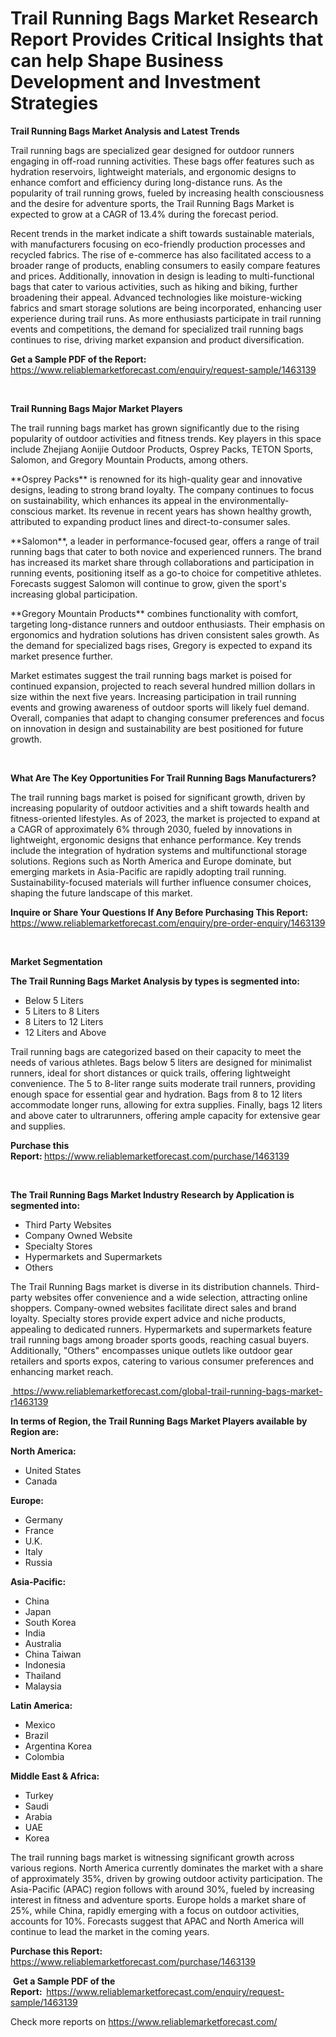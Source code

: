 <p><h1>Trail Running Bags Market Research Report Provides Critical Insights that can help Shape Business Development and Investment Strategies</h1></p><p><strong>Trail Running Bags Market Analysis and Latest Trends</strong></p>
<p><p>Trail running bags are specialized gear designed for outdoor runners engaging in off-road running activities. These bags offer features such as hydration reservoirs, lightweight materials, and ergonomic designs to enhance comfort and efficiency during long-distance runs. As the popularity of trail running grows, fueled by increasing health consciousness and the desire for adventure sports, the Trail Running Bags Market is expected to grow at a CAGR of 13.4% during the forecast period. </p><p>Recent trends in the market indicate a shift towards sustainable materials, with manufacturers focusing on eco-friendly production processes and recycled fabrics. The rise of e-commerce has also facilitated access to a broader range of products, enabling consumers to easily compare features and prices. Additionally, innovation in design is leading to multi-functional bags that cater to various activities, such as hiking and biking, further broadening their appeal. Advanced technologies like moisture-wicking fabrics and smart storage solutions are being incorporated, enhancing user experience during trail runs. As more enthusiasts participate in trail running events and competitions, the demand for specialized trail running bags continues to rise, driving market expansion and product diversification.</p></p>
<p><strong>Get a Sample PDF of the Report:&nbsp;</strong> <a href="https://www.reliablemarketforecast.com/enquiry/request-sample/1463139?utm_campaign=2124&utm_medium=2&utm_source=Github&utm_content=ia&utm_term=07022025&utm_id=trail-running-bags">https://www.reliablemarketforecast.com/enquiry/request-sample/1463139</a></p>
<p>&nbsp;</p>
<p><strong>Trail Running Bags Major Market Players</strong></p>
<p><p>The trail running bags market has grown significantly due to the rising popularity of outdoor activities and fitness trends. Key players in this space include Zhejiang Aonijie Outdoor Products, Osprey Packs, TETON Sports, Salomon, and Gregory Mountain Products, among others.</p><p>**Osprey Packs** is renowned for its high-quality gear and innovative designs, leading to strong brand loyalty. The company continues to focus on sustainability, which enhances its appeal in the environmentally-conscious market. Its revenue in recent years has shown healthy growth, attributed to expanding product lines and direct-to-consumer sales.</p><p>**Salomon**, a leader in performance-focused gear, offers a range of trail running bags that cater to both novice and experienced runners. The brand has increased its market share through collaborations and participation in running events, positioning itself as a go-to choice for competitive athletes. Forecasts suggest Salomon will continue to grow, given the sport's increasing global participation.</p><p>**Gregory Mountain Products** combines functionality with comfort, targeting long-distance runners and outdoor enthusiasts. Their emphasis on ergonomics and hydration solutions has driven consistent sales growth. As the demand for specialized bags rises, Gregory is expected to expand its market presence further.</p><p>Market estimates suggest the trail running bags market is poised for continued expansion, projected to reach several hundred million dollars in size within the next five years. Increasing participation in trail running events and growing awareness of outdoor sports will likely fuel demand. Overall, companies that adapt to changing consumer preferences and focus on innovation in design and sustainability are best positioned for future growth.</p></p>
<p>&nbsp;</p>
<p><strong>What Are The Key Opportunities For Trail Running Bags Manufacturers?</strong></p>
<p><p>The trail running bags market is poised for significant growth, driven by increasing popularity of outdoor activities and a shift towards health and fitness-oriented lifestyles. As of 2023, the market is projected to expand at a CAGR of approximately 6% through 2030, fueled by innovations in lightweight, ergonomic designs that enhance performance. Key trends include the integration of hydration systems and multifunctional storage solutions. Regions such as North America and Europe dominate, but emerging markets in Asia-Pacific are rapidly adopting trail running. Sustainability-focused materials will further influence consumer choices, shaping the future landscape of this market.</p></p>
<p><strong>Inquire or Share Your Questions If Any Before Purchasing This Report:</strong> <a href="https://www.reliablemarketforecast.com/enquiry/pre-order-enquiry/1463139?utm_campaign=2124&utm_medium=2&utm_source=Github&utm_content=ia&utm_term=07022025&utm_id=trail-running-bags">https://www.reliablemarketforecast.com/enquiry/pre-order-enquiry/1463139</a></p>
<p>&nbsp;</p>
<p><strong>Market Segmentation</strong></p>
<p><strong>The Trail Running Bags Market Analysis by types is segmented into:</strong></p>
<p><ul><li>Below 5 Liters</li><li>5 Liters to 8 Liters</li><li>8 Liters to 12 Liters</li><li>12 Liters and Above</li></ul></p>
<p><p>Trail running bags are categorized based on their capacity to meet the needs of various athletes. Bags below 5 liters are designed for minimalist runners, ideal for short distances or quick trails, offering lightweight convenience. The 5 to 8-liter range suits moderate trail runners, providing enough space for essential gear and hydration. Bags from 8 to 12 liters accommodate longer runs, allowing for extra supplies. Finally, bags 12 liters and above cater to ultrarunners, offering ample capacity for extensive gear and supplies.</p></p>
<p><strong>Purchase this Report:&nbsp;</strong><a href="https://www.reliablemarketforecast.com/purchase/1463139?utm_campaign=2124&utm_medium=2&utm_source=Github&utm_content=ia&utm_term=07022025&utm_id=trail-running-bags">https://www.reliablemarketforecast.com/purchase/1463139</a></p>
<p>&nbsp;</p>
<p><strong>The Trail Running Bags Market Industry Research by Application is segmented into:</strong></p>
<p><ul><li>Third Party Websites</li><li>Company Owned Website</li><li>Specialty Stores</li><li>Hypermarkets and Supermarkets</li><li>Others</li></ul></p>
<p><p>The Trail Running Bags market is diverse in its distribution channels. Third-party websites offer convenience and a wide selection, attracting online shoppers. Company-owned websites facilitate direct sales and brand loyalty. Specialty stores provide expert advice and niche products, appealing to dedicated runners. Hypermarkets and supermarkets feature trail running bags among broader sports goods, reaching casual buyers. Additionally, "Others" encompasses unique outlets like outdoor gear retailers and sports expos, catering to various consumer preferences and enhancing market reach.</p></p>
<p><a href="https://www.reliablemarketforecast.com/global-trail-running-bags-market-r1463139?utm_campaign=2124&utm_medium=2&utm_source=Github&utm_content=ia&utm_term=07022025&utm_id=trail-running-bags">&nbsp;https://www.reliablemarketforecast.com/global-trail-running-bags-market-r1463139</a></p>
<p><strong>In terms of Region, the Trail Running Bags Market Players available by Region are:</strong></p>
<p>
    <p> <strong> North America: </strong>
        <ul>
            <li>United States</li>
            <li>Canada</li>
        </ul>
        </p> 
    <p> <strong> Europe: </strong>
        <ul>
            <li>Germany</li>
            <li>France</li>
            <li>U.K.</li>
            <li>Italy</li>
            <li>Russia</li>
        </ul>
        </p> 
    <p> <strong> Asia-Pacific: </strong>
        <ul>
            <li>China</li>
            <li>Japan</li>
            <li>South Korea</li>
            <li>India</li>
            <li>Australia</li>
            <li>China Taiwan</li>
            <li>Indonesia</li>
            <li>Thailand</li>
            <li>Malaysia</li>
        </ul>
        </p> 
    <p> <strong> Latin America: </strong>
        <ul>
            <li>Mexico</li>
            <li>Brazil</li>
            <li>Argentina Korea</li>
            <li>Colombia</li>
        </ul>
        </p> 
    <p> <strong> Middle East & Africa: </strong>
        <ul>
            <li>Turkey</li>
            <li>Saudi</li>
            <li>Arabia</li>
            <li>UAE</li>
            <li>Korea</li>
        </ul>
    </p>
    </p>
<p><p>The trail running bags market is witnessing significant growth across various regions. North America currently dominates the market with a share of approximately 35%, driven by growing outdoor activity participation. The Asia-Pacific (APAC) region follows with around 30%, fueled by increasing interest in fitness and adventure sports. Europe holds a market share of 25%, while China, rapidly emerging with a focus on outdoor activities, accounts for 10%. Forecasts suggest that APAC and North America will continue to lead the market in the coming years.</p></p>
<p><strong>Purchase this Report: </strong><a href="https://www.reliablemarketforecast.com/purchase/1463139?utm_campaign=2124&utm_medium=2&utm_source=Github&utm_content=ia&utm_term=07022025&utm_id=trail-running-bags">https://www.reliablemarketforecast.com/purchase/1463139</a></p>
<p>&nbsp;<strong>Get a Sample PDF of the Report:&nbsp;&nbsp;</strong><a href="https://www.reliablemarketforecast.com/enquiry/request-sample/1463139?utm_campaign=2124&utm_medium=2&utm_source=Github&utm_content=ia&utm_term=07022025&utm_id=trail-running-bags">https://www.reliablemarketforecast.com/enquiry/request-sample/1463139</a></p>
<p><strong></strong></p>
<p>Check more reports on <a href="https://www.reliablemarketforecast.com/?utm_campaign=2124&utm_medium=2&utm_source=Github&utm_content=ia&utm_term=07022025&utm_id=trail-running-bags">https://www.reliablemarketforecast.com/</a></p>